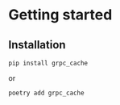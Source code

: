 # Getting started

## Installation

```shell
pip install grpc_cache
```

or

```shell
poetry add grpc_cache
```
